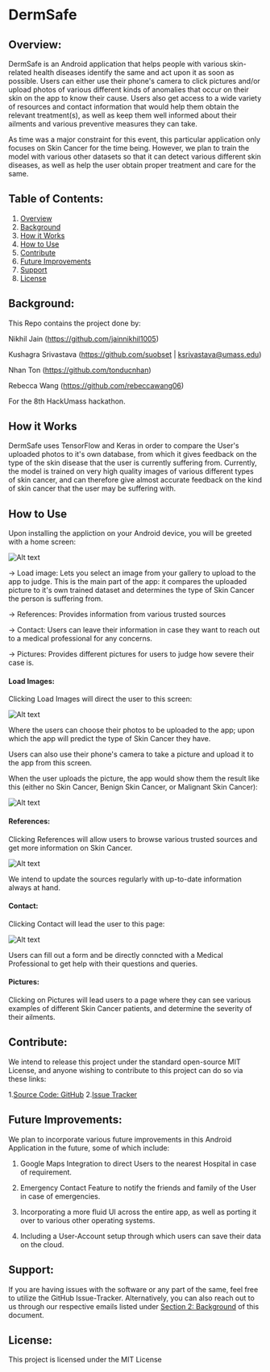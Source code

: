 # DermSafe
## Overview: <a name="Overview"></a>

DermSafe is an Android application that helps people with various skin-related health diseases identify the same and act upon it as soon as possible. Users can either use their phone's camera to click pictures and/or upload photos of various different kinds of anomalies that occur on their skin on the app to know their cause. Users also get access to a wide variety of resources and contact information that would help them obtain the relevant treatment(s), as well as keep them well informed about their ailments and various preventive measures they can take.   

As time was a major constraint for this event, this particular application only focuses on Skin Cancer for the time being. However, we plan to train the model with various other datasets so that it can detect various different skin diseases, as well as help the user obtain proper treatment and care for the same. 

## Table of Contents:
1. [Overview](#Overview)
2. [Background](#Background)
3. [How it Works](#how-it-works)
4. [How to Use](#using)
5. [Contribute](#contribute)
6. [Future Improvements](#future)
7. [Support](#support)
8. [License](#license)

## Background: <a name="Background"></a>

This Repo contains the project done by:

Nikhil Jain (https://github.com/jainnikhil1005)

Kushagra Srivastava (https://github.com/suobset | ksrivastava@umass.edu)

Nhan Ton (https://github.com/tonducnhan)

Rebecca Wang (https://github.com/rebeccawang06)

For the 8th HackUmass hackathon. 

## How it Works <a name="how-it-works"></a>

DermSafe uses TensorFlow and Keras in order to compare the User's uploaded photos to it's own database, from which it gives feedback on the type of the skin disease that the user is currently suffering from. Currently, the model is trained on very high quality images of various different types of skin cancer, and can therefore give almost accurate feedback on the kind of skin cancer that the user may be suffering with.

## How to Use <a name="usage"></a>

Upon installing the appliction on your Android device, you will be greeted with a home screen:

![Alt text](https://github.com/k-u-sh/hackUmass-VIII-proj-DermSafe/blob/master/71JvslYorPL._AC_SL1500_.jpg)

-> Load image: Lets you select an image from your gallery to upload to the app to judge. This is the main part of the app: it compares the uploaded picture to it's own trained dataset and determines the type of Skin Cancer the person is suffering from.

-> References: Provides information from various trusted sources 

-> Contact: Users can leave their information in case they want to reach out to a medical professional for any concerns.

-> Pictures: Provides different pictures for users to judge how severe their case is. 

#### Load Images: 

Clicking Load Images will direct the user to this screen: 

![Alt text](https://github.com/k-u-sh/hackUmass-VIII-proj-DermSafe/blob/master/scrn2.jpg)

Where the users can choose their photos to be uploaded to the app; upon which the app will predict the type of Skin Cancer they have.

Users can also use their phone's camera to take a picture and upload it to the app from this screen. 

When the user uploads the picture, the app would show them the result like this (either no Skin Cancer, Benign Skin Cancer, or Malignant Skin Cancer): 

![Alt text](https://github.com/k-u-sh/hackUmass-VIII-proj-DermSafe/blob/master/scrn5.jpg)

#### References: 

Clicking References will allow users to browse various trusted sources and get more information on Skin Cancer.

![Alt text](https://github.com/k-u-sh/hackUmass-VIII-proj-DermSafe/blob/master/scrn3.jpg)

We intend to update the sources regularly with up-to-date information always at hand. 

#### Contact:

Clicking Contact will lead the user to this page: 

![Alt text](https://github.com/k-u-sh/hackUmass-VIII-proj-DermSafe/blob/master/scrn4.jpg)

Users can fill out a form and be directly conncted with a Medical Professional to get help with their questions and queries. 

#### Pictures: 

Clicking on Pictures will lead users to a page where they can see various examples of different Skin Cancer patients, and determine the severity of their ailments.

## Contribute: <a name="contribute"></a>

We intend to release this project under the standard open-source MIT License, and anyone wishing to contribute to this project can do so via these links:

1.[Source Code: GitHub](https://github.com/k-u-sh/hackUmass-VIII-proj-DermSafe)
2.[Issue Tracker](https://github.com/k-u-sh/hackUmass-VIII-proj-DermSafe/issues)

## Future Improvements: <a name="future"></a>

We plan to incorporate various future improvements in this Android Application in the future, some of which include: 

1. Google Maps Integration to direct Users to the nearest Hospital in case of requirement.

2. Emergency Contact Feature to notify the friends and family of the User in case of emergencies.

3. Incorporating a more fluid UI across the entire app, as well as porting it over to various other operating systems. 

4. Including a User-Account setup through which users can save their data on the cloud. 

## Support: <a name="support"></a>

If you are having issues with the software or any part of the same, feel free to utilize the GitHub Issue-Tracker. Alternatively, you can also reach out to us through our respective emails listed under [Section 2: Background](#Background) of this document.

## License: <a name="license"></a>

This project is licensed under the MIT License
